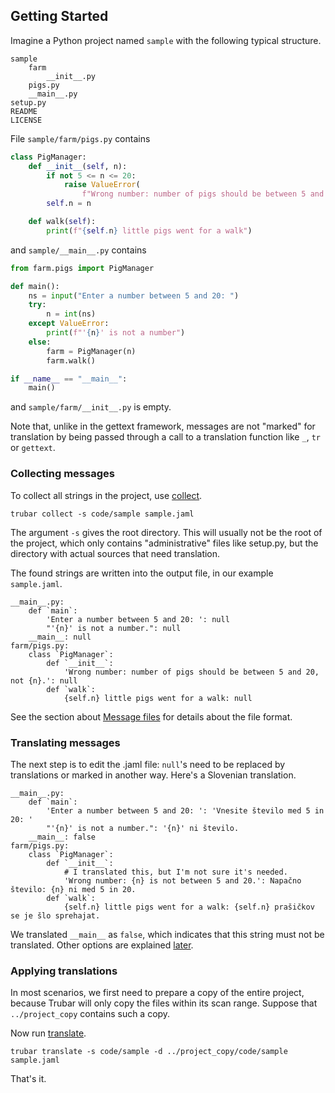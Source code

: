 ## Getting Started 

Imagine a Python project named `sample` with the following typical structure.

```
sample
    farm
        __init__.py
	pigs.py
    __main__.py
setup.py
README
LICENSE
```

File `sample/farm/pigs.py` contains

```python
class PigManager:
    def __init__(self, n):
        if not 5 <= n <= 20:
            raise ValueError(
                f"Wrong number: number of pigs should be between 5 and 20, not {n}.")
        self.n = n

    def walk(self):
        print(f"{self.n} little pigs went for a walk")
```

and `sample/__main__.py` contains

```python
from farm.pigs import PigManager

def main():
    ns = input("Enter a number between 5 and 20: ")
    try:
        n = int(ns)
    except ValueError:
        print(f"'{n}' is not a number")
    else:
        farm = PigManager(n)
        farm.walk()

if __name__ == "__main__":
    main()
```

and `sample/farm/__init__.py` is empty.

Note that, unlike in the gettext framework, messages are not "marked" for translation by being passed through a call to a translation function like `_`, `tr` or `gettext`.

### Collecting messages

To collect all strings in the project, use [collect](../command-line/#collect).

```
trubar collect -s code/sample sample.jaml
```

The argument `-s` gives the root directory. This will usually not be the root of the project, which only contains "administrative" files like setup.py, but the directory with actual sources that need translation.

The found strings are written into the output file, in our example `sample.jaml`.

```raw
__main__.py:
    def `main`:
        'Enter a number between 5 and 20: ': null
        "'{n}' is not a number.": null
    __main__: null
farm/pigs.py:
    class `PigManager`:
        def `__init__`:
            'Wrong number: number of pigs should be between 5 and 20, not {n}.': null
        def `walk`:
            {self.n} little pigs went for a walk: null
```

See the section about [Message files](../message-files) for details about the file format.

### Translating messages

The next step is to edit the .jaml file: `null`'s need to be replaced by translations or marked in another way. Here's a Slovenian translation.

```
__main__.py:
    def `main`:
        'Enter a number between 5 and 20: ': 'Vnesite število med 5 in 20: '
        "'{n}' is not a number.": '{n}' ni število.
    __main__: false
farm/pigs.py:
    class `PigManager`:
        def `__init__`:
            # I translated this, but I'm not sure it's needed.
            'Wrong number: {n} is not between 5 and 20.': Napačno število: {n} ni med 5 in 20.
        def `walk`:
            {self.n} little pigs went for a walk: {self.n} prašičkov se je šlo sprehajat.
```

We translated `__main__` as `false`, which indicates that this string must not be translated. Other options are explained [later](../message-files/#translations).

### Applying translations

In most scenarios, we first need to prepare a copy of the entire project, because Trubar will only copy the files within its scan range. Suppose that `../project_copy` contains such a copy.

Now run [translate](../command-line/#translate).

```
trubar translate -s code/sample -d ../project_copy/code/sample sample.jaml
```

That's it.